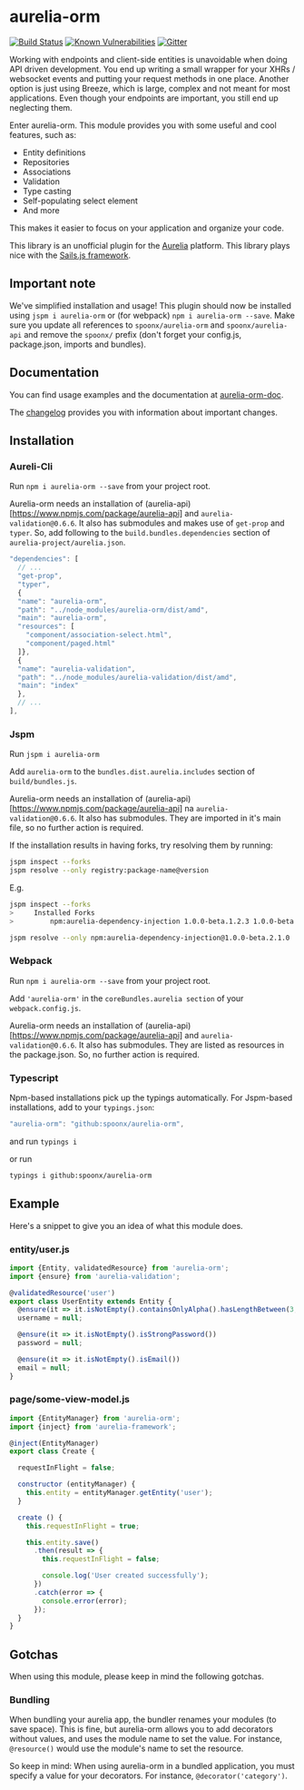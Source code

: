 # aurelia-orm

[![Build Status](https://travis-ci.org/SpoonX/aurelia-orm.svg)](https://travis-ci.org/SpoonX/aurelia-orm)
[![Known Vulnerabilities](https://snyk.io/test/npm/name/badge.svg)](https://snyk.io/test/npm/aurelia-orm)
[![Gitter](https://img.shields.io/gitter/room/nwjs/nw.js.svg?maxAge=2592000?style=plastic)](https://gitter.im/SpoonX/Dev)

Working with endpoints and client-side entities is unavoidable when doing API driven development. You end up writing a small wrapper for your XHRs / websocket events and putting your request methods in one place.
Another option is just using Breeze, which is large, complex and not meant for most applications. Even though your endpoints are important, you still end up neglecting them.

Enter aurelia-orm. This module provides you with some useful and cool features, such as:

* Entity definitions
* Repositories
* Associations
* Validation
* Type casting
* Self-populating select element
* And more

This makes it easier to focus on your application and organize your code.

This library is an unofficial plugin for the [Aurelia](http://www.aurelia.io/) platform.
This library plays nice with the [Sails.js framework](http://sailsjs.org).

## Important note

We've simplified installation and usage! This plugin should now be installed using `jspm i aurelia-orm` or (for webpack) `npm i aurelia-orm --save`. Make sure you update all references to `spoonx/aurelia-orm` and `spoonx/aurelia-api` and remove the `spoonx/` prefix (don't forget your config.js, package.json, imports and bundles).

## Documentation

You can find usage examples and the documentation at [aurelia-orm-doc](http://aurelia-orm.spoonx.org/).

The [changelog](doc/changelog.md) provides you with information about important changes.

## Installation

### Aureli-Cli

Run `npm i aurelia-orm --save` from your project root.

Aurelia-orm needs an installation of (aurelia-api)[https://www.npmjs.com/package/aurelia-api] and `aurelia-validation@0.6.6`. It also has submodules and makes use of `get-prop` and `typer`. So, add following to the `build.bundles.dependencies` section of `aurelia-project/aurelia.json`.

```js
"dependencies": [
  // ...
  "get-prop",
  "typer",
  {
  "name": "aurelia-orm",
  "path": "../node_modules/aurelia-orm/dist/amd",
  "main": "aurelia-orm",
  "resources": [
    "component/association-select.html",
    "component/paged.html"
  ]},
  {
  "name": "aurelia-validation",
  "path": "../node_modules/aurelia-validation/dist/amd",
  "main": "index"
  },
  // ...
],
```

### Jspm

Run `jspm i aurelia-orm`

Add `aurelia-orm` to the `bundles.dist.aurelia.includes` section of `build/bundles.js`.

Aurelia-orm needs an installation of (aurelia-api)[https://www.npmjs.com/package/aurelia-api] na `aurelia-validation@0.6.6`. It also has submodules. They are imported in it's main file, so no further action is required.

If the installation results in having forks, try resolving them by running:

```sh
jspm inspect --forks
jspm resolve --only registry:package-name@version
```

E.g.

```sh
jspm inspect --forks
>     Installed Forks
>         npm:aurelia-dependency-injection 1.0.0-beta.1.2.3 1.0.0-beta.2.1.0

jspm resolve --only npm:aurelia-dependency-injection@1.0.0-beta.2.1.0
```

### Webpack

Run `npm i aurelia-orm --save` from your project root.

Add `'aurelia-orm'` in the `coreBundles.aurelia section` of your `webpack.config.js`.

Aurelia-orm needs an installation of (aurelia-api)[https://www.npmjs.com/package/aurelia-api] and `aurelia-validation@0.6.6`. It also has submodules. They are listed as resources in the package.json. So, no further action is required.

### Typescript

Npm-based installations pick up the typings automatically. For Jspm-based installations, add to your `typings.json`:

```js
"aurelia-orm": "github:spoonx/aurelia-orm",
```

and run `typings i`

or run

```sh
typings i github:spoonx/aurelia-orm
```

## Example

Here's a snippet to give you an idea of what this module does.

### entity/user.js

```javascript
import {Entity, validatedResource} from 'aurelia-orm';
import {ensure} from 'aurelia-validation';

@validatedResource('user')
export class UserEntity extends Entity {
  @ensure(it => it.isNotEmpty().containsOnlyAlpha().hasLengthBetween(3, 20))
  username = null;

  @ensure(it => it.isNotEmpty().isStrongPassword())
  password = null;

  @ensure(it => it.isNotEmpty().isEmail())
  email = null;
}
```

### page/some-view-model.js

```javascript
import {EntityManager} from 'aurelia-orm';
import {inject} from 'aurelia-framework';

@inject(EntityManager)
export class Create {

  requestInFlight = false;

  constructor (entityManager) {
    this.entity = entityManager.getEntity('user');
  }

  create () {
    this.requestInFlight = true;

    this.entity.save()
      .then(result => {
        this.requestInFlight = false;

        console.log('User created successfully');
      })
      .catch(error => {
        console.error(error);
      });
  }
}
```

## Gotchas

When using this module, please keep in mind the following gotchas.

### Bundling

When bundling your aurelia app, the bundler renames your modules (to save space).
This is fine, but aurelia-orm allows you to add decorators without values, and uses the module name to set the value.
For instance, `@resource()` would use the module's name to set the resource.

So keep in mind: When using aurelia-orm in a bundled application, you must specify a value for your decorators.
For instance, `@decorator('category')`.
